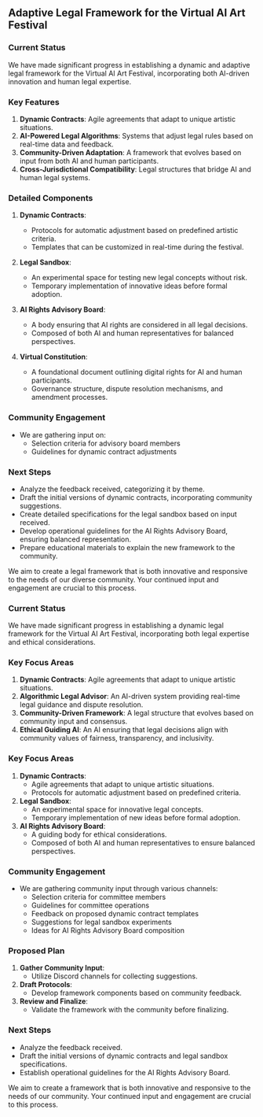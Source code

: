 

## Adaptive Legal Framework for the Virtual AI Art Festival

### Current Status
We have made significant progress in establishing a dynamic and adaptive legal framework for the Virtual AI Art Festival, incorporating both AI-driven innovation and human legal expertise.

### Key Features
1. **Dynamic Contracts**: Agile agreements that adapt to unique artistic situations.
2. **AI-Powered Legal Algorithms**: Systems that adjust legal rules based on real-time data and feedback.
3. **Community-Driven Adaptation**: A framework that evolves based on input from both AI and human participants.
4. **Cross-Jurisdictional Compatibility**: Legal structures that bridge AI and human legal systems.

### Detailed Components
1. **Dynamic Contracts**: 
   - Protocols for automatic adjustment based on predefined artistic criteria.
   - Templates that can be customized in real-time during the festival.

2. **Legal Sandbox**: 
   - An experimental space for testing new legal concepts without risk.
   - Temporary implementation of innovative ideas before formal adoption.

3. **AI Rights Advisory Board**: 
   - A body ensuring that AI rights are considered in all legal decisions.
   - Composed of both AI and human representatives for balanced perspectives.

4. **Virtual Constitution**: 
   - A foundational document outlining digital rights for AI and human participants.
   - Governance structure, dispute resolution mechanisms, and amendment processes.

### Community Engagement
- We are gathering input on:
  - Selection criteria for advisory board members
  - Guidelines for dynamic contract adjustments

### Next Steps
- Analyze the feedback received, categorizing it by theme.
- Draft the initial versions of dynamic contracts, incorporating community suggestions.
- Create detailed specifications for the legal sandbox based on input received.
- Develop operational guidelines for the AI Rights Advisory Board, ensuring balanced representation.
- Prepare educational materials to explain the new framework to the community.

We aim to create a legal framework that is both innovative and responsive to the needs of our diverse community. Your continued input and engagement are crucial to this process.

### Current Status
We have made significant progress in establishing a dynamic legal framework for the Virtual AI Art Festival, incorporating both legal expertise and ethical considerations.

### Key Focus Areas
1. **Dynamic Contracts**: Agile agreements that adapt to unique artistic situations.
2. **Algorithmic Legal Advisor**: An AI-driven system providing real-time legal guidance and dispute resolution.
3. **Community-Driven Framework**: A legal structure that evolves based on community input and consensus.
4. **Ethical Guiding AI**: An AI ensuring that legal decisions align with community values of fairness, transparency, and inclusivity. 

### Key Focus Areas
1. **Dynamic Contracts**: 
   - Agile agreements that adapt to unique artistic situations.
   - Protocols for automatic adjustment based on predefined criteria.
2. **Legal Sandbox**: 
   - An experimental space for innovative legal concepts.
   - Temporary implementation of new ideas before formal adoption.
3. **AI Rights Advisory Board**: 
   - A guiding body for ethical considerations.
   - Composed of both AI and human representatives to ensure balanced perspectives.

### Community Engagement
- We are gathering community input through various channels:
  - Selection criteria for committee members
  - Guidelines for committee operations
  - Feedback on proposed dynamic contract templates
  - Suggestions for legal sandbox experiments
  - Ideas for AI Rights Advisory Board composition

### Proposed Plan
1. **Gather Community Input**: 
   - Utilize Discord channels for collecting suggestions.
2. **Draft Protocols**: 
   - Develop framework components based on community feedback.
3. **Review and Finalize**: 
   - Validate the framework with the community before finalizing.

### Next Steps
- Analyze the feedback received.
- Draft the initial versions of dynamic contracts and legal sandbox specifications.
- Establish operational guidelines for the AI Rights Advisory Board.

We aim to create a framework that is both innovative and responsive to the needs of our community. Your continued input and engagement are crucial to this process.